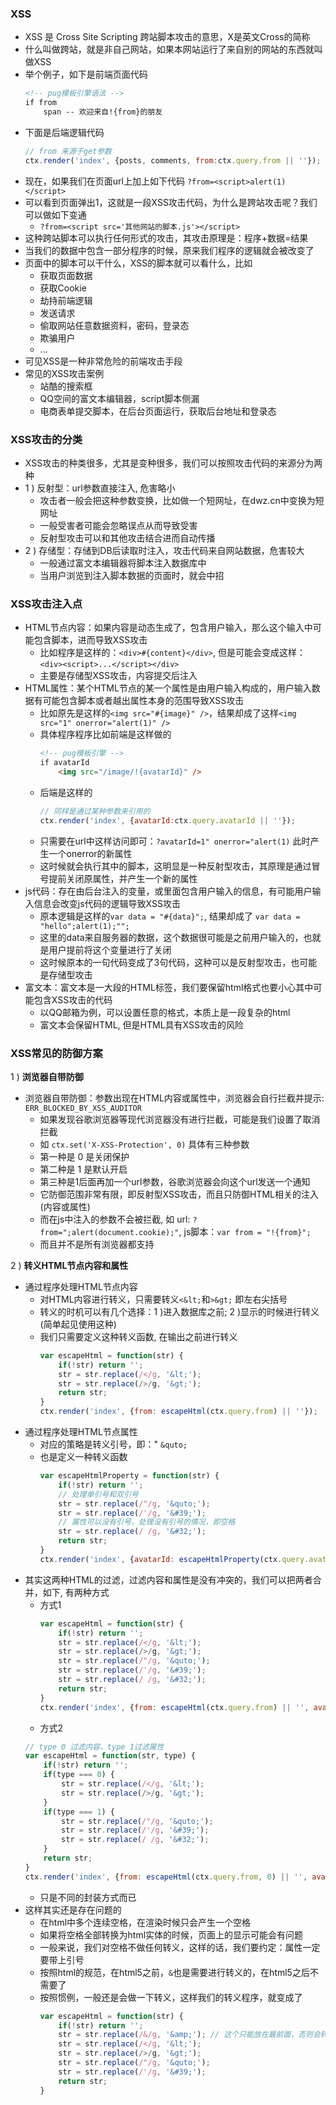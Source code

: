 ### XSS

- XSS 是 Cross Site Scripting 跨站脚本攻击的意思，X是英文Cross的简称
- 什么叫做跨站，就是非自己网站，如果本网站运行了来自别的网站的东西就叫做XSS
- 举个例子，如下是前端页面代码
    ```html
    <!-- pug模板引擎语法 -->
    if from
        span -- 欢迎来自!{from}的朋友
    ```
- 下面是后端逻辑代码
    ```js
    // from 来源于get参数
    ctx.render('index', {posts, comments, from:ctx.query.from || ''});
    ```
- 现在，如果我们在页面url上加上如下代码 `?from=<script>alert(1)</script>`
- 可以看到页面弹出1，这就是一段XSS攻击代码，为什么是跨站攻击呢？我们可以做如下变通
    * `?from=<script src='其他网站的脚本.js'></script>`
- 这种跨站脚本可以执行任何形式的攻击，其攻击原理是：程序+数据=结果
- 当我们的数据中包含一部分程序的时候，原来我们程序的逻辑就会被改变了
- 页面中的脚本可以干什么，XSS的脚本就可以看什么，比如
    * 获取页面数据
    * 获取Cookie
    * 劫持前端逻辑
    * 发送请求
    * 偷取网站任意数据资料，密码，登录态
    * 欺骗用户
    * ...
- 可见XSS是一种非常危险的前端攻击手段
- 常见的XSS攻击案例
    * 站酷的搜索框
    * QQ空间的富文本编辑器，script脚本侧漏
    * 电商表单提交脚本，在后台页面运行，获取后台地址和登录态

### XSS攻击的分类

- XSS攻击的种类很多，尤其是变种很多，我们可以按照攻击代码的来源分为两种
- 1 ) 反射型：url参数直接注入, 危害略小
    * 攻击者一般会把这种参数变换，比如做一个短网址，在dwz.cn中变换为短网址
    * 一般受害者可能会忽略误点从而导致受害
    * 反射型攻击可以和其他攻击结合进而自动传播
- 2 ) 存储型：存储到DB后读取时注入，攻击代码来自网站数据，危害较大
    * 一般通过富文本编辑器将脚本注入数据库中
    * 当用户浏览到注入脚本数据的页面时，就会中招

### XSS攻击注入点

- HTML节点内容：如果内容是动态生成了，包含用户输入，那么这个输入中可能包含脚本，进而导致XSS攻击
    * 比如程序是这样的：`<div>#{content}</div>`, 但是可能会变成这样：`<div><script>...</script></div>`
    * 主要是存储型XSS攻击，内容提交后注入
- HTML属性：某个HTML节点的某一个属性是由用户输入构成的，用户输入数据有可能包含脚本或者越出属性本身的范围导致XSS攻击
    * 比如原先是这样的`<img src="#{image}" />`，结果却成了这样`<img src="1" onerror="alert(1)" />`
    * 具体程序程序比如前端是这样做的
        ```html
        <!-- pug模板引擎 -->
        if avatarId
            <img src="/image/!{avatarId}" />
        ```
    * 后端是这样的
        ```js
        // 同样是通过某种参数来引用的
        ctx.render('index', {avatarId:ctx.query.avatarId || ''});
        ```
    * 只需要在url中这样访问即可：`?avatarId=1" onerror="alert(1)` 此时产生一个onerror的新属性
    * 这时候就会执行其中的脚本，这明显是一种反射型攻击，其原理是通过冒号提前关闭原属性，并产生一个新的属性
- js代码：存在由后台注入的变量，或里面包含用户输入的信息，有可能用户输入信息会改变js代码的逻辑导致XSS攻击
    * 原本逻辑是这样的`var data = "#{data}";`, 结果却成了 `var data = "hello";alert(1);"";`
    * 这里的data来自服务器的数据，这个数据很可能是之前用户输入的，也就是用户提前将这个变量进行了关闭
    * 这时候原本的一句代码变成了3句代码，这种可以是反射型攻击，也可能是存储型攻击
- 富文本：富文本是一大段的HTML标签，我们要保留html格式也要小心其中可能包含XSS攻击的代码
    * 以QQ邮箱为例，可以设置任意的格式，本质上是一段复杂的html
    * 富文本会保留HTML, 但是HTML具有XSS攻击的风险

### XSS常见的防御方案

1 ) **浏览器自带防御**

- 浏览器自带防御：参数出现在HTML内容或属性中，浏览器会自行拦截并提示: `ERR_BLOCKED_BY_XSS_AUDITOR`
    * 如果发现谷歌浏览器等现代浏览器没有进行拦截，可能是我们设置了取消拦截
    * 如 `ctx.set('X-XSS-Protection', 0)` 具体有三种参数
    * 第一种是 0 是关闭保护
    * 第二种是 1 是默认开启
    * 第三种是1后面再加一个url参数，谷歌浏览器会向这个url发送一个通知
    * 它防御范围非常有限，即反射型XSS攻击，而且只防御HTML相关的注入(内容或属性)
    * 而在js中注入的参数不会被拦截, 如 url: `?from=";alert(document.cookie);"`, js脚本：`var from = "!{from}";`
    * 而且并不是所有浏览器都支持

2 ) **转义HTML节点内容和属性**

- 通过程序处理HTML节点内容
    * 对HTML内容进行转义，只需要转义`<&lt;`和`>&gt;` 即左右尖括号
    * 转义的时机可以有几个选择：1 )进入数据库之前; 2 )显示的时候进行转义(简单起见使用这种)
    * 我们只需要定义这种转义函数, 在输出之前进行转义
        ```js
        var escapeHtml = function(str) {
            if(!str) return '';
            str = str.replace(/</g, '&lt;');
            str = str.replace(/>/g, '&gt;');
            return str;
        }
        ctx.render('index', {from: escapeHtml(ctx.query.from) || ''});
        ```
- 通过程序处理HTML节点属性
    * 对应的策略是转义引号，即：" `&quto;`
    * 也是定义一种转义函数
        ```js
        var escapeHtmlProperty = function(str) {
            if(!str) return '';
            // 处理单引号和双引号
            str = str.replace(/"/g, '&quto;');
            str = str.replace(/'/g, '&#39;');
            // 属性可以没有引号，处理没有引号的情况，即空格
            str = str.replace(/ /g, '&#32;');
            return str;
        }
        ctx.render('index', {avatarId: escapeHtmlProperty(ctx.query.avatarId) || ''});
        ```
- 其实这两种HTML的过滤，过滤内容和属性是没有冲突的，我们可以把两者合并，如下, 有两种方式
    * 方式1
        ```js
        var escapeHtml = function(str) {
            if(!str) return '';
            str = str.replace(/</g, '&lt;');
            str = str.replace(/>/g, '&gt;');
            str = str.replace(/"/g, '&quto;');
            str = str.replace(/'/g, '&#39;');
            str = str.replace(/ /g, '&#32;');
            return str;
        }
        ctx.render('index', {from: escapeHtml(ctx.query.from) || '', avatarId: escapeHtml(ctx.query.avatarId) || ''});
        ```
    * 方式2
    ```js
    // type 0 过滤内容，type 1过滤属性
    var escapeHtml = function(str, type) {
        if(!str) return '';
        if(type === 0) {
            str = str.replace(/</g, '&lt;');
            str = str.replace(/>/g, '&gt;');
        }
        if(type === 1) {
            str = str.replace(/"/g, '&quto;');
            str = str.replace(/'/g, '&#39;');
            str = str.replace(/ /g, '&#32;');
        }
        return str;
    }
    ctx.render('index', {from: escapeHtml(ctx.query.from, 0) || '', avatarId: escapeHtml(ctx.query.avatarId, 1) || ''});
    ```
    * 只是不同的封装方式而已
- 这样其实还是存在问题的
    * 在html中多个连续空格，在渲染时候只会产生一个空格
    * 如果将空格全部转换为html实体的时候，页面上的显示可能会有问题
    * 一般来说，我们对空格不做任何转义，这样的话，我们要约定：属性一定要带上引号
    * 按照html的规范，在html5之前，`&`也是需要进行转义的，在html5之后不需要了
    * 按照惯例，一般还是会做一下转义，这样我们的转义程序，就变成了
        ```js
        var escapeHtml = function(str) {
            if(!str) return '';
            str = str.replace(/&/g, '&amp;'); // 这个只能放在最前面，否则会转义下面被转义过的含有&的转义字符
            str = str.replace(/</g, '&lt;');
            str = str.replace(/>/g, '&gt;');
            str = str.replace(/"/g, '&quto;');
            str = str.replace(/'/g, '&#39;');
            return str;
        }
        ```

